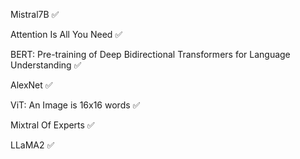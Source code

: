 Mistral7B ✅ 	

Attention Is All You Need ✅

BERT: Pre-training of Deep Bidirectional Transformers for Language Understanding ✅

AlexNet ✅

ViT: An Image is 16x16 words ✅

Mixtral Of Experts ✅

LLaMA2 ✅

